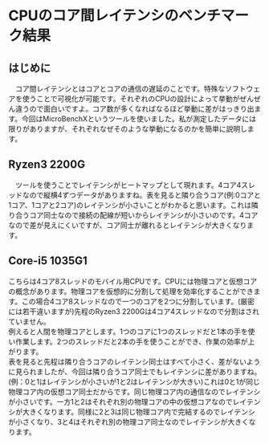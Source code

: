 # CPUのコア間レイテンシのベンチマーク結果
## はじめに
　コア間レイテンシとはコアとコアの通信の遅延のことです。特殊なソフトウェアを使うことで可視化が可能です。それぞれのCPUの設計によって挙動がぜんぜん違うので面白いですよ。コア数が多くなればなるほど挙動に差がはっきり出ます。今回はMicroBenchXというツールを使いました。私が測定したデータには限りがありますが、それぞれなぜそのような挙動になるのかを簡単に説明します。

## Ryzen3 2200G
　ツールを使うことでレイテンシがヒートマップとして現れます。4コア4スレッドなので縦横4ずつデータがありますね。表を見ると隣り合うコア(例:0コアと1コア、1コアと2コア)のレイテンシが小さいことがわかると思います。これは隣り合うコア同士なので接続の配線が短いからレイテンシが小さいのです。4コアなので差が見えにくいですが、コア同士が離れるとレイテンシが大きくなります。

## Core-i5 1035G1
こちらは4コア8スレッドのモバイル用CPUです。CPUには物理コアと仮想コアの概念があります。物理コアを仮想的に分割して処理を効率化することができます。この場合4コア8スレッドなので一つのコアを2つに分割しています。(厳密には若干違いますが)先程のRyzen3 2200Gは4コア4スレッドなので分割はされていません。  
  例えると人間を物理コアとします。1つのコアに1つのスレッドだと1本の手を使い作業します。2つのスレッドだと2本の手を使うことができ、作業の効率が上がります。  
  表を見ると先程は隣り合うコアのレイテンシ同士はすべて小さく、差がないように見られましたが、今回は隣り合うコア同士でもレイテンシに差がありますね。(例：0と1はレイテンシが小さいが1と2はレイテンシが大きい)これは0と1が同じ物理コア内の仮想コア同士だからです。同じ物理コア内の通信なのでレイテンシが小さいです。一方1と2はそれぞれ別の物理コアの中の仮想コアなのでレイテンシが大きくなります。同様に2と3は同じ物理コア内で完結するのでレイテンシが小さくなり、3と4はそれぞれ別の物理コア同士なのでレイテンシが大きくなります。
